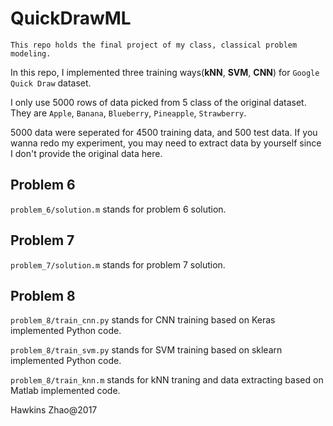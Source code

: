# QuickDrawML

    This repo holds the final project of my class, classical problem modeling.

In this repo, I implemented three training ways(**kNN**, **SVM**, **CNN**) for `Google Quick Draw` dataset.

I only use 5000 rows of data picked from 5 class of the original dataset. They are `Apple`, `Banana`, `Blueberry`, `Pineapple`, `Strawberry`.

5000 data were seperated for 4500 training data, and 500 test data. If you wanna redo my experiment, you may need to extract data by yourself since I don't provide the original data here.

## Problem 6

`problem_6/solution.m` stands for problem 6 solution.

## Problem 7

`problem_7/solution.m` stands for problem 7 solution.

## Problem 8

`problem_8/train_cnn.py` stands for CNN training based on Keras implemented Python code.

`problem_8/train_svm.py` stands for SVM training based on sklearn implemented Python code.

`problem_8/train_knn.m` stands for kNN traning and data extracting based on Matlab implemented code.

Hawkins Zhao@2017
